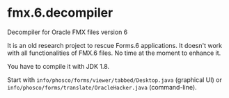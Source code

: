 # fmx.6.decompiler
Decompiler for Oracle FMX files version 6

It is an old research project to rescue Forms.6 applications. It doesn't work with all functionalities of FMX.6 files. No time at the moment to enhance it.

You have to compile it with JDK 1.8.

Start with `info/phosco/forms/viewer/tabbed/Desktop.java` (graphical UI) or `info/phosco/forms/translate/OracleHacker.java` (command-line).
